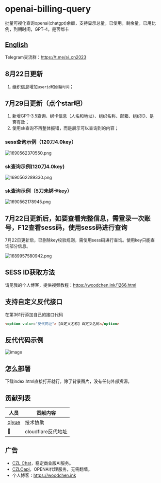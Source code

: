 # openai-billing-query
批量可视化查询openai(chatgpt)余额，支持显示总量，已使用，剩余量，已用比例，到期时间，GPT-4，是否绑卡

## [English](README_EN.md)

Telegram交流群：https://t.me/ai_cn2023  

## 8月22日更新

1. 组织信息增加`userid`和`创建时间`；

## 7月29日更新（点个star吧）

1. 新增GPT-3.5查询、绑卡信息（人名和地址）、组织名称、邮箱、组织ID、是否有效；
2. 使用sk查询不再整体报错，而是展示可以查询到的内容；

### sess查询示例（120刀4.0key）

![1690562370550.png](https://cdn-img.czl.net/2023/07/29/64c3ef5003257.png)

### sk查询示例(120刀4.0key)

![1690562289330.png](https://cdn-img.czl.net/2023/07/29/64c3eefec26cd.png)

### sk查询示例（5刀未绑卡key）

![1690562178945.png](https://cdn-img.czl.net/2023/07/29/64c3ee9070310.png)

## 7月22日更新后，如要查看完整信息，需登录一次账号，F12查看sess码，使用sess码进行查询

7月22日更新后，已删除key校验规则，需使用sess码进行查询。使用key只能查询部分信息。

![1689957580942.png](https://cdn-img.czl.net/2023/07/22/64bab4daba587.png)

## SESS ID获取方法

请见我的个人博客，提供视频教程：https://woodchen.ink/1266.html

## 支持自定义反代接口
在第361行添加自己的接口代码

``` html
<option value="反代网址">【自定义名称】自定义名称</option>
```
## 反代代码示例
![image](https://github.com/woodchen-ink/openai-billing-query/assets/95951386/0bcdb51b-de08-49bc-bd01-5bf731f53d02)

## 怎么部署
下载index.html直接打开就行，除了背景图片，没有任何外部资源。

## 贡献列表

| 人员 | 贡献内容 |
| ---- | ---- |
| [qiyue](https://github.com/qiyue-rgb) | 技术协助 |
| 🙊 | cloudflare反代地址 |


## 广告
- [CZL Chat](https://chat.czl.net)，稳定商业版AI服务。
- [CZLOapi](https://oapi.czl.net)，OPENAI代理服务，无需翻墙。
- 个人博客：https://woodchen.ink

